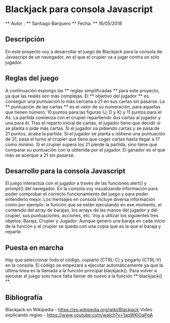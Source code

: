 # Blackjack para consola Javascript

** Autor : ** Santiago Barquero   ** Fecha: ** 16/05/2018

## Descripción
En este proyecto voy a desarrollar el juego de Blackjack para la consola de Javascript de un navegador, en el que el crupier va a jugar contra un solo jugador.

## Reglas del juego
A continuación expongo las ** reglas simplificadas ** para este proyecto, ya que las reales son más complejas.
El ** objetivo del jugador ** es conseguir una puntuación lo más cercana a 21 en sus cartas sin pasarse.
La ** puntuación de las cartas ** es el valor de su numeración, para aquellas que tienen número, 10 puntos para las figuras (J, D y K) y 11 puntos para el As.
La partida comienza con el crupier repartiendo dos cartas al jugador y una para él.
Tras el reparto inicial de cartas, el jugador tiene que decidir si se planta o pide más cartas.
Si el jugador va pidiendo cartas y se pasa de 21 puntos, acaba la partida.
Si el jugador se planta u obtiene una puntuación de 21, pasa el turno al crupier que tiene que coger cartas hasta llegar a 17 como mínimo.
Si el crupier supera los 21 pierde la partida, sino tiene que comparar su puntuación con la obtenida por el jugador.
El ganador es el que más se acerque a 21 sin pasarse.

## Desarrollo para la consola Javascript
El juego interactúa con el jugador a través de las funciones alert() y prompt() del navegador.
En la consola voy visualizando información para poder comprobar el correcto funcionamiento del juego y para poder entenderlo mejor. Los mensajes en consola incluye diversa información como por ejemplo: la función que se están ejecutando en ese momento, el contenido del array de barajas, los arrays de las manos del jugador y del crupier, sus puntuaciones, acciones, etc.
Voy a utilizar los siguientes tres objetos: Baraja, Crupier y Jugador. Aunque genero una baraja en cada inicio de la función y el crupier se queda con una copia que es la que el baraja y reparte.

## Puesta en marcha
Hay que seleccionar todo el código, copiarlo (CTRL-C) y pegarlo (CTRL-V) en la consola. El código se empezará a ejecutar automáticamente ya que la última línea es la llamada a la función principal blackjack(). Para volver a ejecutar el juego solo hace falta llamar de nuevo a la función ** blackjack() **.

## Bibliografía
Blackjack en Wikipedia - https://es.wikipedia.org/wiki/Blackjack
Video explicando reglas - https://www.youtube.com/watch?v=1aqWKlOaPpA
